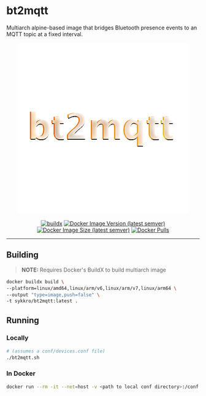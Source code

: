 # bt2mqtt

Multiarch alpine-based image that bridges Bluetooth presence events to an MQTT topic at a fixed interval.

<div align="center">

![bt2mqtt](.res/logo.png "bt2mqtt")

[![buildx](https://github.com/Sykkro/bt2mqtt/workflows/buildx/badge.svg)](https://github.com/Sykkro/bt2mqtt/actions?query=workflow%3Abuildx)
[![Docker Image Version (latest semver)](https://img.shields.io/docker/v/sykkro/bt2mqtt)](https://hub.docker.com/repository/docker/sykkro/bt2mqtt)
[![Docker Image Size (latest semver)](https://img.shields.io/docker/image-size/sykkro/bt2mqtt)](https://hub.docker.com/repository/docker/sykkro/bt2mqtt)
[![Docker Pulls](https://img.shields.io/docker/pulls/sykkro/bt2mqtt)](https://hub.docker.com/repository/docker/sykkro/bt2mqtt)

</div>

---

## Building

> **NOTE:** Requires Docker's BuildX to build multiarch image

```bash
docker buildx build \
--platform=linux/amd64,linux/arm/v6,linux/arm/v7,linux/arm64 \
--output "type=image,push=false" \
-t sykkro/bt2mqtt:latest .
```

## Running

### Locally

```bash
# (assumes a conf/devices.conf file)
./bt2mqtt.sh
```

### In Docker

```bash
docker run --rm -it --net=host -v <path to local conf directory>:/conf --name bt2mqtt bt2mqtt:latest
```